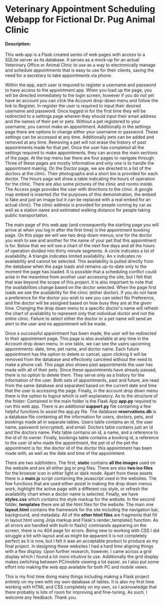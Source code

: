 # Veterinary Appointment Scheduling Webapp for Fictional Dr. Pug Animal Clinic

#### Description:

This web app is a Flask created series of web pages with access to a SQLite server as its database. It serves as a mock-up for an actual Veterinary Office or Animal Clinic to use as a way to electronically manage and schedule appointments that is easy to use for their clients, saving the need for a secretary to take appointments via phone.

Within the app, each user is required to register a username and password to have access to the appointment app. When you load up the page, you will be directed immediately to the login screen, however if you do not yet have an account you can click the Account drop-down menu and follow the link to Register. In register the user is required to input their desired username and password. Once logged in for the first time they will be redirected to a settings page wherein they should input their email address and the names of their pet or pets. Without a pet registered to your username, you cannot make an appointment. Additionally in the settings page there are options to change either your username or password. These settings can be accessed at any time. Additionally pets can be added and removed at any time. Removing a pet will not erase the history of past appointments made for that pet.
Once the user has completed all the settings required to make appointments, they can access the main sections of the page. At the top menu bar there are four pages to navigate through. Three of these pages are mostly informative and only one is to handle the appointment making. On the Doctor page, we are directed to a list of the doctors at the clinic. Their photographs and a short bio is provided for each doctor. The Hours page will show a table indicating the hours of operation for the clinic.  There are also some pictures of the clinic and rooms inside. The Access page provides the user with directions to the clinic. A google map embed is inserted (for the purposes of this demonstration, the embed is fake and just an image but it can be replaced with a real embed for an actual clinic). The clinic address is provided for people coming by car as well as a station name and estimated walking distance for people taking public transportation.

The main page of this web app (and consequently the starting page you will arrive at when you log in after the first time) is the appointment booking page. On this page we will see two drop down menus; one for the doctor you wish to see and another for the name of your pet that this appointment is for.  Below that we will see a chart of the next five days and all the hours of operation divided into thirty minute segments. A circle indicates a lot of availability. A triangle indicates limited availability. An x indicates no availability and cannot be selected. This availability is pulled directly from the database when the page loads and remains up-to-date only to the moment the page has loaded. It is possible that a scheduling conflict could arise in the meantime from another user accessing the site, but I felt that that was beyond the scope of this project. It is also important to note that the availabilities change based on the doctor selected. When the page first loads we see the availability for the clinic (either doctor). If you do not have a preference for the doctor you wish to see you can select No Preference, and the doctor will be assigned based on how busy they are at the given time. Changing the drop down menu to a specific doctor's name will refresh the chart of availability to represent only that individual doctor and not the entire clinic. Failure to select either the doctor or a pet name will send an alert to the user and no appointment will be made.

Once a successful appointment has been made, the user will be redirected to their appointment page. This page is also available at any time in the Account drop down menu. In one table, we can see the users upcoming appointments: date, time, pet name, and doctor name. Each future appointment has the option to delete or cancel, upon clicking it will be removed from the database and effectively canceled without the need to make a phone call. This page also shows past appointments the user has made with all of their pets. Since these appointments have already passed, there is no option to delete them. They serve only as a history for the information of the user. Both sets of appointments, past and future, are read from the same database and separated based on the current date and time that the user is accessing the page. Finally, in the account drop down menu there is the option to logout which is self-explanatory.
As to the structure of the folder: Contained in the main folder is the Flask App **app.py** required to run this web app. There is an additional **support.py** file containing a few helpful functions to assist the app.py file. The database **reservations.db** is a database file containing all the information for users, doctors, pets, and bookings made all in separate tables. Users table contains an id, the user name, password (encrypted), and email. Doctors table contains just an id and the doctors name. Pets table contains an id, a name, and a reference to the id of its owner. Finally, bookings table contains a booking id, a reference to the user id who made the appointment, the pet id of the pet the appointment is for, the doctor id of the doctor this appointment has been made with, as well as the date and time of the appointment.

There are two subfolders. The first, **static** contains **all the images** used on the website and are all either jpg or png files. There are also **two ico files** for the browser icon in either light or dark mode. Apart from these assets there is a **main.js** script containing the javascript used in the websites. The few functions that are used either assist in making the drop down menus work, highlight the active page with a different css style, or refresh the availability chart when a doctor name is selected. Finally, we have **styles.css** which contains the style markup for the website.
In the second folder, **templates** there are all the html files for the website. The main one **layout.html** contains the framework for the site including the navigation bar, background, and metadata. All of the **other html files** are fragments that fill in layout.html using Jinja markup and Flask's render_template() function. As all errors are handled with built-in flash() commands appearing on the screen, there is no 404 page for errors.
Being new to working with CSS I did struggle a bit with layout and as might be apparent it is not completely perfect as it is now, but I felt it was an acceptable product to produce as my final project. In designing these websites I had a hard time aligning things with a flex display. Upon further research, however, I came across a grid display which I found a lot more intuitive to use. Additionally the grid display makes switching between PC/mobile viewing a lot easier, so I also put some effort into making the web app available for both PC and mobile views.

This is my first time doing many things including making a Flask project entirely on my own with my own database of tables. It is also my first time working with HTML and CSS completely on my own, so I acknowledge that there probably is lots of room for improving and fine-tuning. As such, I welcome any feedback. Thank you.
